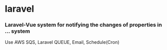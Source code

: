 # laravel
### Laravel-Vue system for notifying the changes of properties in ... system
Use AWS SQS, Laravel QUEUE, Email, Schedule(Cron)


